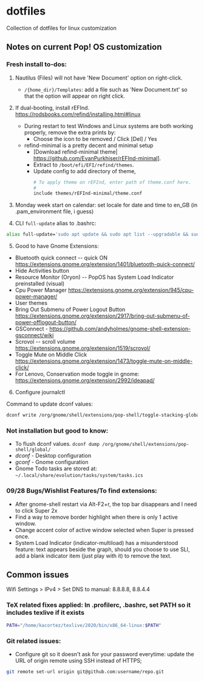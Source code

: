 # dotfiles
Collection of dotfiles for linux customization

## Notes on current Pop! OS customization
### Fresh install to-dos:
1.  Nautilus (Files) will not have 'New Document' option on right-click.
    * `/{home_dir}/Templates`: add a file such as 'New Document.txt' so that the option will appear on right click.
2. If dual-booting, install rEFInd. https://rodsbooks.com/refind/installing.html#linux 
    * During restart to test Windows and Linux systems are both working properly, remove the extra prints by:
      - Choose the icon to be removed / Click [Del] / Yes 
    * refind-minimal is a pretty decent and minimal setup
      - [Download refind-minimal theme| https://github.com/EvanPurkhiser/rEFInd-minimal]. 
      - Extract to `/boot/efi/EFI/refind/themes`. 
      - Update config to add directory of theme,
         ```bash
         # To apply theme on rEFInd, enter path of theme.conf here.
         #
         include themes/rEFInd-minimal/theme.conf
         ```
3. Monday week start on calendar: set locale for date and time to en_GB (in .pam_environment file, i guess)

4. CLI `full-update` alias to .bashrc: 
```bash
alias full-update='sudo apt update && sudo apt list --upgradable && sudo apt full-upgrade && sudo apt autoremove && flatpak update'
```
5. Good to have Gnome Extensions:
* Bluetooth quick connect -- quick ON https://extensions.gnome.org/extension/1401/bluetooth-quick-connect/
* Hide Activities button
* Resource Monitor (Oryon) -- PopOS has System Load Indicator preinstalled (visual)
* Cpu Power Manager https://extensions.gnome.org/extension/945/cpu-power-manager/
* User themes
* Bring Out Submenu of Power Logout Button https://extensions.gnome.org/extension/2917/bring-out-submenu-of-power-offlogout-button/
* GSConnect - https://github.com/andyholmes/gnome-shell-extension-gsconnect/wiki
* Scrovol -- scroll volume https://extensions.gnome.org/extension/1519/scrovol/
* Toggle Mute on Middle Click https://extensions.gnome.org/extension/1473/toggle-mute-on-middle-click/
* For Lenovo, Conservation mode toggle in gnome: https://extensions.gnome.org/extension/2992/ideapad/

6. Configure journalctl 

Command to update dconf values: 
```bash
dconf write /org/gnome/shell/extensions/pop-shell/toggle-stacking-global "['<Super><Shift>s']"
```
### Not installation but good to know: 
* To flush dconf values. `dconf dump /org/gnome/shell/extensions/pop-shell/global/`
* *dconf* - Desktop configuration 
* *gconf* - Gnome configuration
* Gnome Todo tasks are stored at: `~/.local/share/evolution/tasks/system/tasks.ics`

### 09/28 Bugs/Wishlist Features/To find extensions: 
* After gnome-shell restart via Alt-F2+r, the top bar disappears and I need to click Super 2x 
* Find a way to remove border highlight when there is only 1 active window. 
* Change accent color of active window selected when Super is pressed once. 
* System Load Indicator (indicator-multiload) has a misunderstood feature: text appears beside the graph, should you choose to use SLI, add a blank indicator item (just play with it) to remove the text.

## Common issues
Wifi Settings > IPv4 > Set DNS to manual: 8.8.8.8, 8.8.4.4

### TeX related fixes applied: In .profilerc, .bashrc, set PATH so it includes texlive if it exists
```bash
PATH="/home/kacortez/texlive/2020/bin/x86_64-linux:$PATH"
```

### Git related issues:
* Configure git so it doesn't ask for your password everytime: update the URL of origin remote using SSH instead of HTTPS;
```bash
git remote set-url origin git@github.com:username/repo.git
```
